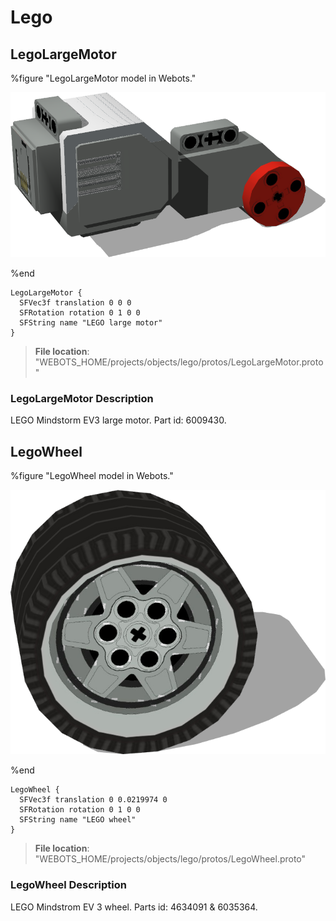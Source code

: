# Lego

## LegoLargeMotor

%figure "LegoLargeMotor model in Webots."

![LegoLargeMotor](images/objects/lego/LegoLargeMotor/model.png)

%end

```
LegoLargeMotor {
  SFVec3f translation 0 0 0
  SFRotation rotation 0 1 0 0
  SFString name "LEGO large motor"
}
```

> **File location**: "WEBOTS\_HOME/projects/objects/lego/protos/LegoLargeMotor.proto"

### LegoLargeMotor Description

LEGO Mindstorm EV3 large motor. Part id: 6009430.

## LegoWheel

%figure "LegoWheel model in Webots."

![LegoWheel](images/objects/lego/LegoWheel/model.png)

%end

```
LegoWheel {
  SFVec3f translation 0 0.0219974 0
  SFRotation rotation 0 1 0 0
  SFString name "LEGO wheel"
}
```

> **File location**: "WEBOTS\_HOME/projects/objects/lego/protos/LegoWheel.proto"

### LegoWheel Description

LEGO Mindstrom EV 3 wheel. Parts id: 4634091 & 6035364.

